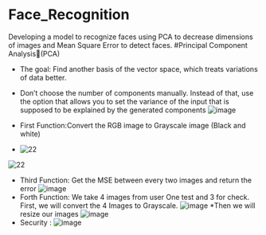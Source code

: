 # Face_Recognition
Developing a model to recognize faces using PCA to decrease dimensions  of images and Mean Square Error to detect faces.
#Principal Component Analysis(PCA)
* The goal: Find another basis of the vector space, which treats variations of data better. 

* Don’t choose the number of components manually. Instead of that, use the option that allows you to set the variance of the input that is supposed to be explained by the generated components
![image](https://user-images.githubusercontent.com/75946833/174461680-d017cbbd-2c76-42ae-b3ed-a00d72dbfe54.png)
* First Function:Convert the RGB image to Grayscale image (Black and white)
* ![22](https://user-images.githubusercontent.com/75946833/174462002-62a62cbf-b018-4f5d-80db-036187ec8a7e.JPG)

![22](https://user-images.githubusercontent.com/75946833/174462000-73ffd329-df13-4f62-b2c7-2c3b2315b008.JPG)

* Third Function:
Get the MSE between every two images and return the error
![image](https://user-images.githubusercontent.com/75946833/174461725-6fe4a8f0-b78c-480e-bb00-8507ba9838bf.png)
* Forth Function:
We take 4 images from user
One test and 3 for check.
First, we will convert the 4
Images to Grayscale.
![image](https://user-images.githubusercontent.com/75946833/174461743-c968cdc2-8634-4d2d-be9d-6a8fb593af16.png)
*Then we will resize our images 
![image](https://user-images.githubusercontent.com/75946833/174461747-329f24a8-07b6-4dc5-94d5-2db9c234b829.png)
* Security : ![image](https://user-images.githubusercontent.com/75946833/174461761-dbf6bc29-2f56-42aa-876f-5ecc8e56fd03.png)
